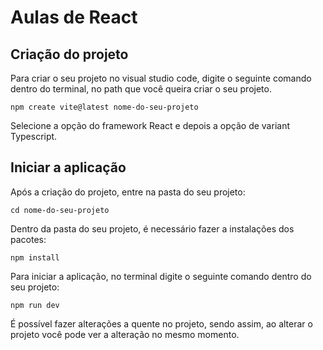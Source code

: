 # Aulas de React

## Criação do projeto

<p>
  Para criar o seu projeto no visual studio code, digite o seguinte comando dentro do terminal, no path que você queira criar o seu projeto.
</p>

```shell
npm create vite@latest nome-do-seu-projeto
```

<p>
  Selecione a opção do framework React e depois a opção de variant Typescript.
</p>

## Iniciar a aplicação

<p>
  Após a criação do projeto, entre na pasta do seu projeto:
</p>

```shell
cd nome-do-seu-projeto
```

<p>
  Dentro da pasta do seu projeto, é necessário fazer a instalações dos pacotes:
</p>

```shell
npm install
```

<p>
  Para iniciar a aplicação, no terminal digite o seguinte comando dentro do seu projeto:
</p>

```node
npm run dev
```

<p>
  É possível fazer alterações a quente no projeto, sendo assim, ao alterar o projeto você pode ver a alteração no mesmo momento.
</p>

